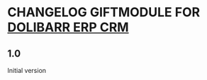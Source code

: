 # CHANGELOG GIFTMODULE FOR <a href="https://www.dolibarr.org">DOLIBARR ERP CRM</a>

## 1.0
Initial version


